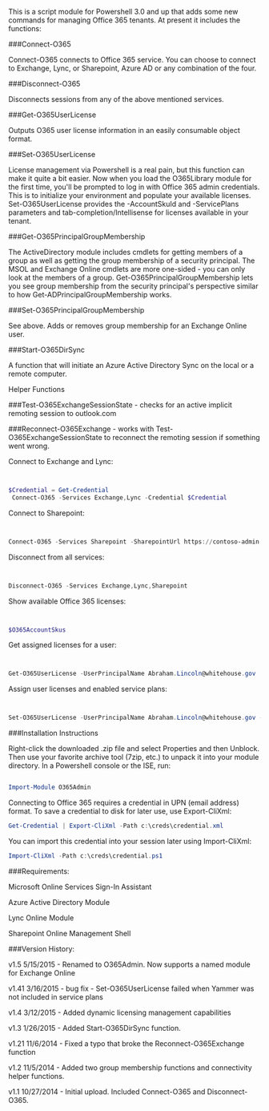 This is a script module for Powershell 3.0 and up that adds some new commands for managing Office 365 tenants. At present it includes the functions:

###Connect-O365

Connect-O365 connects to Office 365 service. You can choose to connect to Exchange, Lync, or Sharepoint, Azure AD or any combination of the four.

###Disconnect-O365

Disconnects sessions from any of the above mentioned services.

###Get-O365UserLicense

Outputs O365 user license information in an easily consumable object format.

###Set-O365UserLicense

License management via Powershell is a real pain, but this function can make it quite a bit easier. Now when you load the O365Library module for the first time, you'll be prompted to log in with Office 365 admin credentials. This is to initialize your environment and populate your available licenses. Set-O365UserLicense provides the -AccountSkuId and -ServicePlans parameters and tab-completion/Intellisense for licenses available in your tenant.

###Get-O365PrincipalGroupMembership

The ActiveDirectory module includes cmdlets for getting members of a group as well as getting the group membership of a security principal. The MSOL and Exchange Online cmdlets are more one-sided - you can only look at the members of a group. Get-O365PrincipalGroupMembership lets you see group membership from the security principal's perspective similar to how Get-ADPrincipalGroupMembership works.

###Set-O365PrincipalGroupMembership

See above. Adds or removes group membership for an Exchange Online user.

###Start-O365DirSync

A function that will initiate an Azure Active Directory Sync on the local or a remote computer.

Helper Functions

###Test-O365ExchangeSessionState - checks for an active implicit remoting session to outlook.com

###Reconnect-O365Exchange - works with Test-O365ExchangeSessionState to reconnect the remoting session if something went wrong.

 

Connect to Exchange and Lync:

```PowerShell


$Credential = Get-Credential 
 Connect-O365 -Services Exchange,Lync -Credential $Credential
```

 Connect to Sharepoint:

```PowerShell


Connect-O365 -Services Sharepoint -SharepointUrl https://contoso-admin.sharepoint.com -Credential $Credential
```

 Disconnect from all services:

```PowerShell


Disconnect-O365 -Services Exchange,Lync,Sharepoint
```

Show available Office 365 licenses:

```PowerShell


$O365AccountSkus
```
 
Get assigned licenses for a user:

```PowerShell


Get-O365UserLicense -UserPrincipalName Abraham.Lincoln@whitehouse.gov
```
 
Assign user licenses and enabled service plans:

```PowerShell


Set-O365UserLicense -UserPrincipalName Abraham.Lincoln@whitehouse.gov -AccountSkuId ENTERPRISEPACK -ServicePlans EXCHANGE_S_STANDARD,SHAREPOINTENTERPRISE
```

###Installation Instructions

Right-click the downloaded .zip file and select Properties and then Unblock. Then use your favorite archive tool (7zip, etc.) to unpack it into your module directory. In a Powershell console or the ISE, run:

```PowerShell

Import-Module O365Admin
```

Connecting to Office 365 requires a credential in UPN (email address) format. To save a credential to disk for later use,
use Export-CliXml:

```PowerShell
Get-Credential | Export-CliXml -Path c:\creds\credential.xml
```

You can import this credential into your session later using Import-CliXml:

```PowerShell
Import-CliXml -Path c:\creds\credential.ps1
```

###Requirements:

Microsoft Online Services Sign-In Assistant

Azure Active Directory Module

Lync Online Module

Sharepoint Online Management Shell


###Version History:

v1.5    5/15/2015      - Renamed to O365Admin. Now supports a named module for Exchange Online

v1.41   3/16/2015      - bug fix - Set-O365UserLicense failed when Yammer was not included in service plans

v1.4    3/12/2015      - Added dynamic licensing management capabilities

v1.3    1/26/2015      - Added Start-O365DirSync function.

v1.21   11/6/2014      - Fixed a typo that broke the Reconnect-O365Exchange function

v1.2    11/5/2014      - Added two group membership functions and connectivity helper functions.

v1.1    10/27/2014     - Initial upload. Included Connect-O365 and Disconnect-O365.